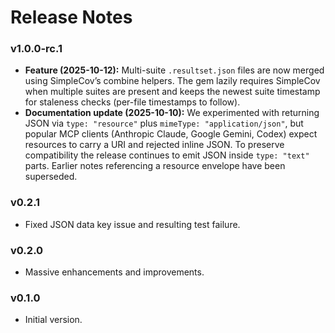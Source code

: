 # Release Notes

### v1.0.0-rc.1
* **Feature (2025-10-12):** Multi-suite `.resultset.json` files are now merged using SimpleCov’s combine helpers. The gem lazily requires SimpleCov when multiple suites are present and keeps the newest suite timestamp for staleness checks (per-file timestamps to follow).
* **Documentation update (2025-10-10):** We experimented with returning JSON via `type: "resource"` plus `mimeType: "application/json"`, but popular MCP clients (Anthropic Claude, Google Gemini, Codex) expect resources to carry a URI and rejected inline JSON. To preserve compatibility the release continues to emit JSON inside `type: "text"` parts. Earlier notes referencing a resource envelope have been superseded.

### v0.2.1
* Fixed JSON data key issue and resulting test failure.


### v0.2.0

* Massive enhancements and improvements.


### v0.1.0

* Initial version.
